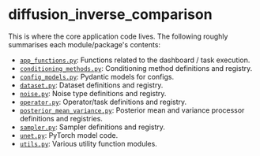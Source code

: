 # diffusion_inverse_comparison

This is where the core application code lives. The following roughly summarises each
module/package's contents:

- [`app_functions.py`](./app_functions.py):
  Functions related to the dashboard / task execution.
- [`conditioning_methods.py`](./conditioning_methods.py):
  Conditioning method definitions and registry.
- [`config_models.py`](./config_models.py):
  Pydantic models for configs.
- [`dataset.py`](./dataset.py):
  Dataset definitions and registry.
- [`noise.py`](./noise.py):
  Noise type definitions and registry.
- [`operator.py`](./operator.py):
  Operator/task definitions and registry.
- [`posterior_mean_variance.py`](./posterior_mean_variance.py):
  Posterior mean and variance processor definitions and registries.
- [`sampler.py`](./sampler.py):
  Sampler definitions and registry.
- [`unet.py`](./unet.py):
  PyTorch model code.
- [`utils.py`](./utils/):
  Various utility function modules.
